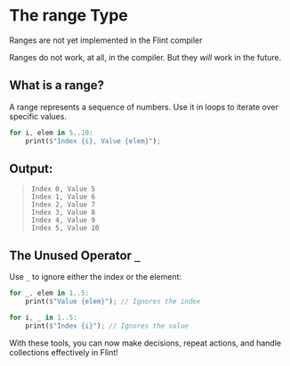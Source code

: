 # The range Type

<div class="warning">

Ranges are not yet implemented in the Flint compiler

Ranges do not work, at all, in the compiler. But they *will* work in the future.

</div>

## What is a range?

A range represents a sequence of numbers. Use it in loops to iterate over specific values.

```rs
for i, elem in 5..10:
    print($"Index {i}, Value {elem}");
```

## Output:

> ```
> Index 0, Value 5
> Index 1, Value 6
> Index 2, Value 7
> Index 3, Value 8
> Index 4, Value 9
> Index 5, Value 10
> ```

## The Unused Operator `_`

Use `_` to ignore either the index or the element:

```rs
for _, elem in 1..5:
    print($"Value {elem}"); // Ignores the index

for i, _ in 1..5:
    print($"Index {i}"); // Ignores the value
```

With these tools, you can now make decisions, repeat actions, and handle collections effectively in Flint!
